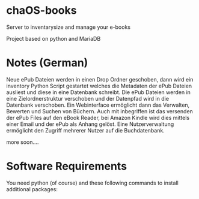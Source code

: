 chaOS-books
===========

Server to inventarysize and manage your e-books

Project based on python and MariaDB

Notes (German)
============
Neue ePub Dateien werden in einen Drop Ordner geschoben, dann wird ein inventory Python Script gestartet welches die Metadaten der ePub Dateien ausliest und diese in eine Datenbank schreibt. Die ePub Dateien werden in eine Zielordnerstruktur verschoben und der Datenpfad wird in die Datenbank verschoben. Ein Webinterface ermöglicht dann das Verwalten, Bewerten und Suchen von Büchern. Auch mit inbegriffen ist das versenden der ePub Files auf den eBook Reader, bei Amazon Kindle wird dies mittels einer Email und der ePub als Anhang gelöst. Eine Nutzerverwaltung ermöglicht den Zugriff mehrerer Nutzer auf die Buchdatenbank.

more soon....

Software Requirements
============
You need python (of course) and these following commands to install additional packages:
